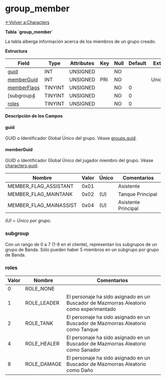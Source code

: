 # group\_member

[<-Volver a:Characters](database-characters.md)

**Tabla \`group\_member\`**

La tabla alberga información acerca de los miembros de un grupo creado.

**Estructura**

| Field            | Type    | Attributes | Key | Null | Default | Extra  | Comment |
| ---------------- |-------- | ---------- | --- | ---- | ------- | ------ | ------- |
| [guid][1]        | INT     | UNSIGNED   |     | NO   |         |        |         |
| [memberGuid][2]  | INT     | UNSIGNED   | PRI | NO   |         | Unique |         |
| [memberFlags][3] | TINYINT | UNSIGNED   |     | NO   | 0       |        |         |
| [subgroup[4]     | TINYINT | UNSIGNED   |     | NO   | 0       |        |         |
| [roles][5]       | TINYINT | UNSIGNED   |     | NO   | 0       |        |         |

[1]: #guid
[2]: #memberguid
[3]: #memberflags
[4]: #subgroup
[5]: #roles

**Descripción de los Campos**

#### guid

GUID o Identificador Global Único del grupo. Véase [groups.guid](groups#guid).

#### memberGuid

GUID o Identificador Global Único del jugador miembro del grupo. Véase [characters.guid](characters#guid).

| Nombre                   | Valor | Único  | Comentarios
|------------------------- | ----- | ------ | -------------------------------- |
| MEMBER_FLAG_ASSISTANT    | 0x01  |        | Asistente                        |
| MEMBER_FLAG_MAINTANK     | 0x02  | (U)    | Tanque Principal                 |
| MEMBER_FLAG_MAINASSIST   | 0x04  | (U)    | Asistente Principal              |

*(U) = Único por grupo.*

### subgroup

Con un rango de 0 a 7 (1-8 en el cliente), representan los subgrupos de un grupo de Banda.
Sólo pueden haber 5 miembros en un subgrupo por grupo de Banda.

### roles

| Valor | Nombre      | Comentarios                                                                            |
|------ | ----------- | -------------------------------------------------------------------------------------- |
| 0     | ROLE_NONE   |                                                                                        |
| 1     | ROLE_LEADER | El personaje ha sido asignado en un Buscador de Mazmorras Aleatorio como experimentado |
| 2     | ROLE_TANK   | El personaje ha sido asignado en un Buscador de Mazmorras Aleatorio como Tanque        |
| 4     | ROLE_HEALER | El personaje ha sido asignado en un Buscador de Mazmorras Aleatorio como Sanador       |
| 8     | ROLE_DAMAGE | El personaje ha sido asignado en un Buscador de Mazmorras Aleatorio como Daño          |
